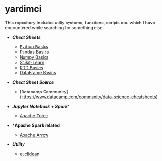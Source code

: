 # yardimci

This repository includes utiliy systems, functions, scripts etc. which I have encountered while searching for something else.

* ***Cheat Sheets***
    + [Python Basics](https://s3.amazonaws.com/assets.datacamp.com/blog_assets/PythonForDataScience.pdf)
    + [Pandas Basics](http://datacamp-community.s3.amazonaws.com/3857975e-e12f-406a-b3e8-7d627217e952)
    + [Numpy Basics](https://s3.amazonaws.com/assets.datacamp.com/blog_assets/Numpy_Python_Cheat_Sheet.pdf)
    + [Scikit-Learn](http://datacamp-community.s3.amazonaws.com/5433fa18-9f43-44cc-b228-74672efcd116)
    + [RDD Basics](https://s3.amazonaws.com/assets.datacamp.com/blog_assets/PySpark_Cheat_Sheet_Python.pdf)
    + [DataFrame Basics](https://s3.amazonaws.com/assets.datacamp.com/blog_assets/PySpark_SQL_Cheat_Sheet_Python.pdf)

* ***Cheat Sheet Source***
  + [Datacamp Community] (https://www.datacamp.com/community/data-science-cheatsheets)

* ***Jupyter Notebook + Spark****
  + [Apache Toree](https://toree.incubator.apache.org/docs/current/user/quick-start/)

* ***Apache Spark related**
  + [Apache Arrow](https://arrow.apache.org/docs/python/install.html)
   
* ***Utility***   
   + [euclidean](http://www.codehamster.com/2015/03/09/different-ways-to-calculate-the-euclidean-distance-in-python/)
